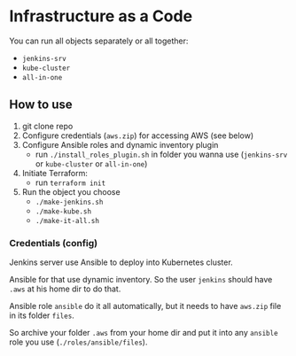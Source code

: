 # Infrastructure as a Code
You can run all objects separately or all together:
- `jenkins-srv`
- `kube-cluster`
- `all-in-one`

## How to use
1. git clone repo
2. Configure credentials (`aws.zip`) for accessing AWS (see below)
3. Configure Ansible roles and dynamic inventory plugin 
    - run `./install_roles_plugin.sh` in folder you wanna use (`jenkins-srv` or `kube-cluster` or `all-in-one`)
4. Initiate Terraform: 
    - run `terraform init`
6. Run the object you choose
    - `./make-jenkins.sh`
    - `./make-kube.sh`
    - `./make-it-all.sh`

### Credentials (config)
Jenkins server use Ansible to deploy into Kubernetes cluster.

Ansible for that use dynamic inventory. So the user `jenkins` should have `.aws` at his home dir to do that.

Ansible role `ansible` do it all automatically, but it needs to have `aws.zip` file in its folder `files`.

So archive your folder `.aws` from your home dir and put it into any `ansible` role you use (`./roles/ansible/files`).

